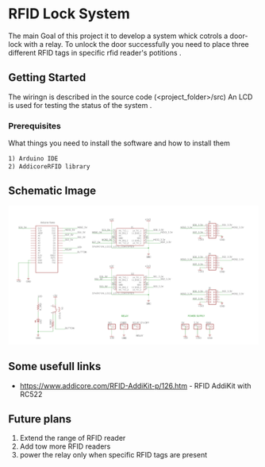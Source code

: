 # RFID Lock System

The main Goal of this project it to develop a system whick cotrols a door-lock with a relay.
To unlock the door successfully you need to place three different RFID tags in
specific rfid reader's potitions . 

## Getting Started

The wiringn is described in the source code (<project_folder>/src) 
An LCD is used for testing the status of the system .

### Prerequisites

What things you need to install the software and how to install them

```
1) Arduino IDE
2) AddicoreRFID library
```
## Schematic Image

![alt text](https://raw.githubusercontent.com/vassilas/RFID_Lock_system/master/Gallery/sch_img.png)

## Some usefull links

* https://www.addicore.com/RFID-AddiKit-p/126.htm - RFID AddiKit with RC522


## Future plans

1. Extend the range of RFID reader 
2. Add tow more RFID readers 
3. power the relay only when specific RFID tags are present
